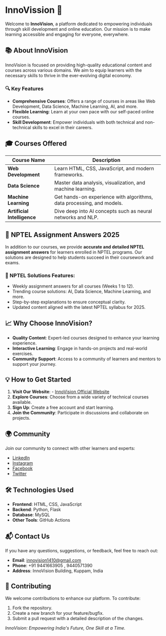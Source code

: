 # InnoVission 🚀

Welcome to **InnoVision**, a platform dedicated to empowering individuals through skill development and online education. Our mission is to make learning accessible and engaging for everyone, everywhere.

## 📚 About InnoVision

InnoVision is focused on providing high-quality educational content and courses across various domains. We aim to equip learners with the necessary skills to thrive in the ever-evolving digital economy.

### 🔍 Key Features
- **Comprehensive Courses**: Offers a range of courses in areas like Web Development, Data Science, Machine Learning, AI, and more.
- **Flexible Learning**: Learn at your own pace with our self-paced online courses.
- **Skill Development**: Empower individuals with both technical and non-technical skills to excel in their careers.

## 🎓 Courses Offered

| Course Name               | Description                                                        |
|---------------------------|--------------------------------------------------------------------|
| **Web Development**       | Learn HTML, CSS, JavaScript, and modern frameworks.                |
| **Data Science**          | Master data analysis, visualization, and machine learning.         |
| **Machine Learning**      | Get hands-on experience with algorithms, data processing, and models. |
| **Artificial Intelligence** | Dive deep into AI concepts such as neural networks and NLP.         |

## 📘 NPTEL Assignment Answers 2025

In addition to our courses, we provide **accurate and detailed NPTEL assignment answers** for learners enrolled in NPTEL programs. Our solutions are designed to help students succeed in their coursework and exams.

### 📖 NPTEL Solutions Features:
- Weekly assignment answers for all courses (Weeks 1 to 12).
- Trending course solutions: AI, Data Science, Machine Learning, and more.
- Step-by-step explanations to ensure conceptual clarity.
- Updated content aligned with the latest NPTEL syllabus for 2025.


## 📈 Why Choose InnoVision?

- **Quality Content**: Expert-led courses designed to enhance your learning experience.
- **Interactive Learning**: Engage in hands-on projects and real-world exercises.
- **Community Support**: Access to a community of learners and mentors to support your journey.

## 💡 How to Get Started

1. **Visit Our Website**: - <a href="https://innovission.in" target="_blank">InnoVision Official Website</a>
2. **Explore Courses**: Choose from a wide variety of technical courses available.
3. **Sign Up**: Create a free account and start learning.
4. **Join the Community**: Participate in discussions and collaborate on projects.

## 🌍 Community

Join our community to connect with other learners and experts:
- [LinkedIn](https://www.linkedin.com/company/innovision)
- [Instagram](https://www.instagram.com/innovision)
- [Facebook](https://www.facebook.com/innovision)
- <a href="https://twitter.com/innovision" target="_blank">Twitter</a>

## 🛠️ Technologies Used

- **Frontend**: HTML, CSS, JavaScript
- **Backend**: Python, Flask
- **Database**: MySQL
- **Other Tools**: GitHub Actions

## 📬 Contact Us

If you have any questions, suggestions, or feedback, feel free to reach out:

- **Email**: innovision1410@gmail.com
- **Phone**: +91 9441663905 , 9440571390
- **Address**: InnoVision Building, Kuppam, India

## 🤝 Contributing

We welcome contributions to enhance our platform. To contribute:
1. Fork the repository.
2. Create a new branch for your feature/bugfix.
3. Submit a pull request with a detailed description of the changes.

_InnoVision: Empowering India's Future, One Skill at a Time._

